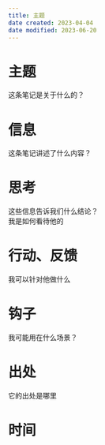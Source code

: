 ```yaml
---
title: 主题
date created: 2023-04-04
date modified: 2023-06-20
---
```


# 主题

这条笔记是关于什么的？

# 信息

这条笔记讲述了什么内容？

# 思考

这些信息告诉我们什么结论？  
我是如何看待他的

# 行动、反馈

我可以针对他做什么

# 钩子

我可能用在什么场景？

# 出处

它的出处是哪里

# 时间
